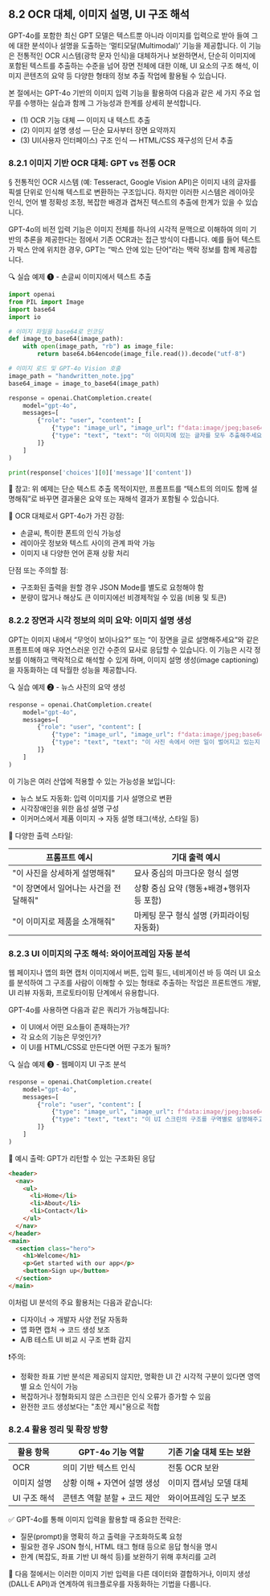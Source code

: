 ## 8.2 OCR 대체, 이미지 설명, UI 구조 해석

GPT-4o를 포함한 최신 GPT 모델은 텍스트뿐 아니라 이미지를 입력으로 받아 들여 그에 대한 분석이나 설명을 도출하는 ‘멀티모달(Multimodal)’ 기능을 제공합니다. 이 기능은 전통적인 OCR 시스템(광학 문자 인식)을 대체하거나 보완하면서, 단순히 이미지에 포함된 텍스트를 추출하는 수준을 넘어 장면 전체에 대한 이해, UI 요소의 구조 해석, 이미지 콘텐츠의 요약 등 다양한 형태의 정보 추출 작업에 활용될 수 있습니다.

본 절에서는 GPT-4o 기반의 이미지 입력 기능을 활용하여 다음과 같은 세 가지 주요 업무를 수행하는 실습과 함께 그 가능성과 한계를 상세히 분석합니다.

- (1) OCR 기능 대체 — 이미지 내 텍스트 추출
- (2) 이미지 설명 생성 — 단순 묘사부터 장면 요약까지
- (3) UI(사용자 인터페이스) 구조 인식 — HTML/CSS 재구성의 단서 추출



### 8.2.1 이미지 기반 OCR 대체: GPT vs 전통 OCR

§ 전통적인 OCR 시스템 (예: Tesseract, Google Vision API)은 이미지 내의 글자를 픽셀 단위로 인식해 텍스트로 변환하는 구조입니다. 하지만 이러한 시스템은 레이아웃 인식, 언어 별 정확성 조정, 복잡한 배경과 겹쳐진 텍스트의 추출에 한계가 있을 수 있습니다.

GPT-4o의 비전 입력 기능은 이미지 전체를 하나의 시각적 문맥으로 이해하여 의미 기반의 추론을 제공한다는 점에서 기존 OCR과는 접근 방식이 다릅니다. 예를 들어 텍스트가 박스 안에 위치한 경우, GPT는 “박스 안에 있는 단어”라는 맥락 정보를 함께 제공합니다.

🔍 실습 예제 ❶ - 손글씨 이미지에서 텍스트 추출

```python
import openai
from PIL import Image
import base64
import io

# 이미지 파일을 base64로 인코딩
def image_to_base64(image_path):
    with open(image_path, "rb") as image_file:
        return base64.b64encode(image_file.read()).decode("utf-8")

# 이미지 로드 및 GPT-4o Vision 호출
image_path = "handwritten_note.jpg"
base64_image = image_to_base64(image_path)

response = openai.ChatCompletion.create(
    model="gpt-4o",
    messages=[
        {"role": "user", "content": [
            {"type": "image_url", "image_url": f"data:image/jpeg;base64,{base64_image}"},
            {"type": "text", "text": "이 이미지에 있는 글자를 모두 추출해주세요."}
        ]}
    ]
)

print(response['choices'][0]['message']['content'])
```

📝 참고: 위 예제는 단순 텍스트 추출 목적이지만, 프롬프트를 “텍스트의 의미도 함께 설명해줘”로 바꾸면 결과물은 요약 또는 재해석 결과가 포함될 수 있습니다.

📌 OCR 대체로서 GPT-4o가 가진 강점:

- 손글씨, 특이한 폰트의 인식 가능성
- 레이아웃 정보와 텍스트 사이의 관계 파악 가능
- 이미지 내 다양한 언어 혼재 상황 처리

단점 또는 주의할 점:

- 구조화된 출력을 원할 경우 JSON Mode를 별도로 요청해야 함
- 분량이 많거나 해상도 큰 이미지에선 비경제적일 수 있음 (비용 및 토큰)



### 8.2.2 장면과 시각 정보의 의미 요약: 이미지 설명 생성

GPT는 이미지 내에서 “무엇이 보이나요?” 또는 “이 장면을 글로 설명해주세요”와 같은 프롬프트에 매우 자연스러운 인간 수준의 묘사로 응답할 수 있습니다. 이 기능은 시각 정보를 이해하고 맥락적으로 해석할 수 있게 하며, 이미지 설명 생성(image captioning)을 자동화하는 데 탁월한 성능을 제공합니다.

🔍 실습 예제 ❷ - 뉴스 사진의 요약 생성

```python
response = openai.ChatCompletion.create(
    model="gpt-4o",
    messages=[
        {"role": "user", "content": [
            {"type": "image_url", "image_url": f"data:image/jpeg;base64,{base64_image}"},
            {"type": "text", "text": "이 사진 속에서 어떤 일이 벌어지고 있는지 기사 스타일로 요약해 주세요."}
        ]}
    ]
)
```

이 기능은 여러 산업에 적용할 수 있는 가능성을 보입니다:

- 뉴스 보도 자동화: 입력 이미지를 기사 설명으로 변환
- 시각장애인을 위한 음성 설명 구성
- 이커머스에서 제품 이미지 → 자동 설명 태그(색상, 스타일 등)

📌 다양한 출력 스타일:

| 프롬프트 예시                      | 기대 출력 예시                              |
|----------------------------------|---------------------------------------------|
| "이 사진을 상세하게 설명해줘"       | 묘사 중심의 마크다운 형식 설명               |
| "이 장면에서 일어나는 사건을 전달해줘" | 상황 중심 요약 (행동+배경+행위자 등 포함)     |
| "이 이미지로 제품을 소개해줘"        | 마케팅 문구 형식 설명 (카피라이팅 자동화)     |



### 8.2.3 UI 이미지의 구조 해석: 와이어프레임 자동 분석

웹 페이지나 앱의 화면 캡처 이미지에서 버튼, 입력 필드, 네비게이션 바 등 여러 UI 요소를 분석하여 그 구조를 사람이 이해할 수 있는 형태로 추출하는 작업은 프론트엔드 개발, UI 리뷰 자동화, 프로토타이핑 단계에서 유용합니다.

GPT-4o를 사용하면 다음과 같은 쿼리가 가능해집니다:

- 이 UI에서 어떤 요소들이 존재하는가?
- 각 요소의 기능은 무엇인가?
- 이 UI를 HTML/CSS로 만든다면 어떤 구조가 될까?

🔍 실습 예제 ❸ - 웹페이지 UI 구조 분석

```python
response = openai.ChatCompletion.create(
    model="gpt-4o",
    messages=[
        {"role": "user", "content": [
            {"type": "image_url", "image_url": f"data:image/jpeg;base64,{base64_image}"},
            {"type": "text", "text": "이 UI 스크린의 구조를 구역별로 설명해주고, HTML 마크업 예를 만들어줘."}
        ]}
    ]
)
```

📌 예시 출력: GPT가 리턴할 수 있는 구조화된 응답

```html
<header>
  <nav>
    <ul>
      <li>Home</li>
      <li>About</li>
      <li>Contact</li>
    </ul>
  </nav>
</header>
<main>
  <section class="hero">
    <h1>Welcome</h1>
    <p>Get started with our app</p>
    <button>Sign up</button>
  </section>
</main>
```

이처럼 UI 분석의 주요 활용처는 다음과 같습니다:

- 디자이너 → 개발자 사양 전달 자동화
- 앱 화면 캡처 → 코드 생성 보조
- A/B 테스트 UI 비교 시 구조 변화 감지

❗️주의:

- 정확한 좌표 기반 분석은 제공되지 않지만, 명확한 UI 간 시각적 구분이 있다면 영역별 요소 인식이 가능
- 복잡하거나 정형화되지 않은 스크린은 인식 오류가 증가할 수 있음
- 완전한 코드 생성보다는 "초안 제시"용으로 적합



### 8.2.4 활용 정리 및 확장 방향

| 활용 항목             | GPT-4o 기능 역할                  | 기존 기술 대체 또는 보완 |
|----------------------|----------------------------------|------------------------|
| OCR                 | 의미 기반 텍스트 인식               | 전통 OCR 보완           |
| 이미지 설명         | 상황 이해 + 자연어 설명 생성        | 이미지 캡셔닝 모델 대체 |
| UI 구조 해석        | 콘텐츠 역할 분할 + 코드 제안         | 와이어프레임 도구 보조   |

✅ GPT-4o를 통해 이미지 입력을 활용할 때 중요한 전략은:

- 질문(prompt)을 명확히 하고 출력을 구조화하도록 요청
- 필요한 경우 JSON 형식, HTML 태그 형태 등으로 응답 형식을 명시
- 한계 (복잡도, 좌표 기반 UI 해석 등)를 보완하기 위해 후처리를 고려

📘 다음 절에서는 이러한 이미지 기반 입력을 다른 데이터와 결합하거나, 이미지 생성(DALL·E API)과 연계하여 워크플로우를 자동화하는 기법을 다룹니다.